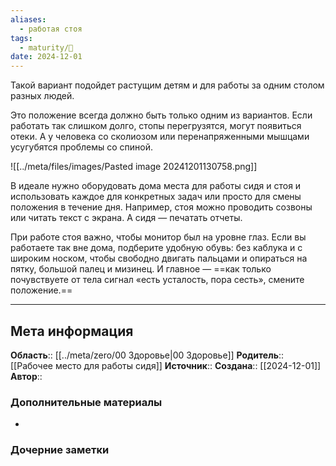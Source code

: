 ```yaml
---
aliases:
  - работая стоя
tags:
  - maturity/🌱
date: 2024-12-01
---
```


Такой вариант подойдет растущим детям и для работы за одним столом разных людей.

Это положение всегда должно быть только одним из вариантов. Если работать так слишком долго, стопы перегрузятся, могут появиться отеки. А у человека со сколиозом или перенапряженными мышцами усугубятся проблемы со спиной.

![[../meta/files/images/Pasted image 20241201130758.png]]

В идеале нужно оборудовать дома места для работы сидя и стоя и использовать каждое для конкретных задач или просто для смены положения в течение дня. Например, стоя можно проводить созвоны или читать текст с экрана. А сидя — печатать отчеты.

При работе стоя важно, чтобы монитор был на уровне глаз. Если вы работаете так вне дома, подберите удобную обувь: без каблука и с широким носком, чтобы свободно двигать пальцами и опираться на пятку, большой палец и мизинец. И главное — ==как только почувствуете от тела сигнал «есть усталость, пора сесть», смените положение.==





***
## Мета информация
**Область**:: [[../meta/zero/00 Здоровье|00 Здоровье]]
**Родитель**:: [[Рабочее место для работы сидя]]
**Источник**:: 
**Создана**:: [[2024-12-01]]
**Автор**:: 
### Дополнительные материалы
- 

### Дочерние заметки
<!-- QueryToSerialize: LIST FROM [[]] WHERE contains(Родитель, this.file.link) or contains(parents, this.file.link) -->

